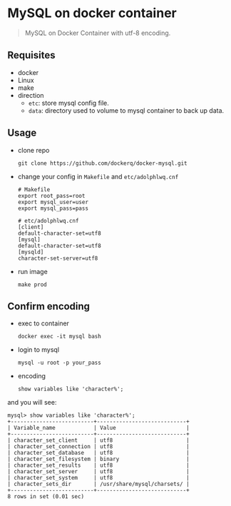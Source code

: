 # MySQL on docker container
>MySQL on Docker Container with utf-8 encoding.

## Requisites
- docker
- Linux
- make
- direction
  - `etc`: store mysql config file.
  - `data`: directory used to volume to mysql container to back up data.

## Usage
- clone repo

  ```
  git clone https://github.com/dockerq/docker-mysql.git
  ```
- change your config in `Makefile` and `etc/adolphlwq.cnf`
  ```
  # Makefile
  export root_pass=root
  export mysql_user=user
  export mysql_pass=pass

  # etc/adolphlwq.cnf
  [client]
  default-character-set=utf8
  [mysql]
  default-character-set=utf8
  [mysqld]
  character-set-server=utf8
  ```
- run image
  ```
  make prod
  ```

## Confirm encoding
- exec to container

  ```
  docker exec -it mysql bash
  ```
- login to mysql

  ```
  mysql -u root -p your_pass
  ```
- encoding

  ```
  show variables like 'character%';
  ```
and you will see:
```
mysql> show variables like 'character%';
+--------------------------+----------------------------+
| Variable_name            | Value                      |
+--------------------------+----------------------------+
| character_set_client     | utf8                       |
| character_set_connection | utf8                       |
| character_set_database   | utf8                       |
| character_set_filesystem | binary                     |
| character_set_results    | utf8                       |
| character_set_server     | utf8                       |
| character_set_system     | utf8                       |
| character_sets_dir       | /usr/share/mysql/charsets/ |
+--------------------------+----------------------------+
8 rows in set (0.01 sec)
```
